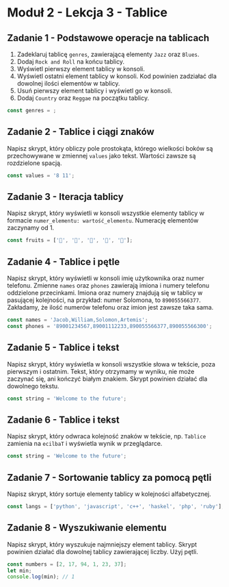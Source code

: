 # Moduł 2 - Lekcja 3 - Tablice

## Zadanie 1 - Podstawowe operacje na tablicach

1. Zadeklaruj tablicę `genres`, zawierającą elementy `Jazz` oraz `Blues`.
2. Dodaj `Rock and Roll` na końcu tablicy.
3. Wyświetl pierwszy element tablicy w konsoli.
4. Wyświetl ostatni element tablicy w konsoli. Kod powinien zadziałać dla dowolnej ilości elementów w tablicy.
5. Usuń pierwszy element tablicy i wyświetl go w konsoli.
6. Dodaj `Country` oraz `Reggae` na początku tablicy.

```js
const genres = ;
```

## Zadanie 2 - Tablice i ciągi znaków

Napisz skrypt, który obliczy pole prostokąta, którego wielkości boków są przechowywane w zmiennej `values` jako tekst. Wartości zawsze są rozdzielone spacją.

```js
const values = '8 11';
```

## Zadanie 3 - Iteracja tablicy

Napisz skrypt, który wyświetli w konsoli wszystkie elementy tablicy w formacie `numer_elementu: wartość_elementu`. Numerację elementów zaczynamy od 1.

```js
const fruits = ['🍎', '🍇', '🍑', '🍌', '🍋'];
```

## Zadanie 4 - Tablice i pętle 

Napisz skrypt, który wyświetli w konsoli imię użytkownika oraz numer telefonu. Zmienne `names` oraz `phones` zawierają imiona i numery telefonu oddzielone przecinkami. Imiona oraz numery znajdują się w tablicy w pasującej kolejności, na przykład: numer Solomona, to `890055566377`. Zakładamy, że ilość numerów telefonu oraz imion jest zawsze taka sama.

```js
const names = 'Jacob,William,Solomon,Artemis';
const phones = '89001234567,89001112233,890055566377,890055566300';
```

## Zadanie 5 - Tablice i tekst

Napisz skrypt, który wyświetla w konsoli wszystkie słowa w tekście, poza pierwszym i ostatnim. Tekst, który otrzymamy w wyniku, nie może zaczynać się, ani kończyć białym znakiem. Skrypt powinien działać dla dowolnego tekstu.

```js
const string = 'Welcome to the future';
```

## Zadanie 6 - Tablice i tekst

Napisz skrypt, który odwraca kolejność znaków w tekście, np. `Tablice` zamienia na `ecilbaT` i wyświetla wynik w przeglądarce.

```js
const string = 'Welcome to the future';
```

## Zadanie 7 - Sortowanie tablicy za pomocą pętli 

Napisz skrypt, który sortuje elementy tablicy w kolejności alfabetycznej.

```js
const langs = ['python', 'javascript', 'c++', 'haskel', 'php', 'ruby'];
```

## Zadanie 8 - Wyszukiwanie elementu

Napisz skrypt, który wyszukuje najmniejszy element tablicy. Skrypt powinien działać dla dowolnej tablicy zawierającej liczby. Użyj pętli.

```js
const numbers = [2, 17, 94, 1, 23, 37];
let min;
console.log(min); // 1
```
